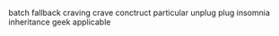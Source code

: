 batch
fallback
craving
crave 
conctruct
particular
unplug
plug
insomnia
inheritance
geek
applicable
